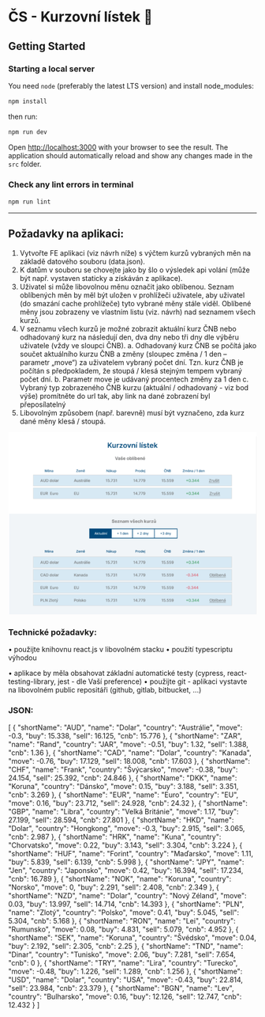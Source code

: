 # ČS - Kurzovní lístek :money_with_wings:

## Getting Started

### Starting a local server

You need `node` (preferably the latest LTS version) and install node_modules:

```bash
npm install
```

then run:

```bash
npm run dev
```

Open [http://localhost:3000](http://localhost:3000) with your browser to see the result.
The application should automatically reload and show any changes made in the `src` folder.

### Check any lint errors in terminal

```bash
npm run lint
```

---------------------------------------------------------------------------
## Požadavky na aplikaci:

1. Vytvořte FE aplikaci (viz návrh níže) s výčtem kurzů vybraných měn na základě datového
souboru (data.json).
2. K datům v souboru se chovejte jako by šlo o výsledek api volání (může být např. vystaven
staticky a získáván z aplikace).
3. Uživatel si může libovolnou měnu označit jako oblíbenou. Seznam oblíbených měn by měl být
uložen v prohlížeči uživatele, aby uživatel (do smazání cache prohlížeče) tyto vybrané měny
stále viděl. Oblíbené měny jsou zobrazeny ve vlastním listu (viz. návrh) nad seznamem všech
kurzů.
4. V seznamu všech kurzů je možné zobrazit aktuální kurz ČNB nebo odhadovaný kurz na
následují den, dva dny nebo tři dny dle výběru uživatele (vždy ve sloupci ČNB).
a. Odhadovaný kurz ČNB se počítá jako součet aktuálního kurzu ČNB a změny (sloupec
změna / 1 den – parametr „move“) za uživatelem vybraný počet dní. Tzn. kurz ČNB je
počítán s předpokladem, že stoupá / klesá stejným tempem vybraný počet dní.
b. Parametr move je udávaný procentech změny za 1 den
c. Vybraný typ zobrazeného ČNB kurzu (aktuální / odhadovaný - viz bod výše)
promítněte do url tak, aby link na dané zobrazení byl přeposílatelný
5. Libovolným způsobem (např. barevně) musí být vyznačeno, zda kurz dané měny klesá /
stoupá.

![Assignment Image](public/images/assignment.png)

### Technické požadavky:
• použijte knihovnu react.js v libovolném stacku
• použití typescriptu výhodou

• aplikace by měla obsahovat základní automatické testy (cypress, react-testing-library, jest -
dle Vaší preference)
• použijte git - aplikaci vystavte na libovolném public repositáři (github, gitlab, bitbucket, ...)

### JSON:
[
    {
        "shortName": "AUD",
        "name": "Dolar",
        "country": "Austrálie",
        "move": -0.3,
        "buy": 15.338,
        "sell": 16.125,
        "cnb": 15.776
    },
    {
        "shortName": "ZAR",
        "name": "Rand",
        "country": "JAR",
        "move": -0.51,
        "buy": 1.32,
        "sell": 1.388,
        "cnb": 1.36
    },
    {
        "shortName": "CAD",
        "name": "Dolar",
        "country": "Kanada",
        "move": -0.76,
        "buy": 17.129,
        "sell": 18.008,
        "cnb": 17.603
    },
    {
        "shortName": "CHF",
        "name": "Frank",
        "country": "Švýcarsko",
        "move": -0.38,
        "buy": 24.154,
        "sell": 25.392,
        "cnb": 24.846
    },
    {
        "shortName": "DKK",
        "name": "Koruna",
        "country": "Dánsko",
        "move": 0.15,
        "buy": 3.188,
        "sell": 3.351,
        "cnb": 3.269
    },
    {
        "shortName": "EUR",
        "name": "Euro",
        "country": "EU",
        "move": 0.16,
        "buy": 23.712,
        "sell": 24.928,
        "cnb": 24.32
    },
    {
        "shortName": "GBP",
        "name": "Libra",
        "country": "Velká Británie",
        "move": 1.17,
        "buy": 27.199,
        "sell": 28.594,
        "cnb": 27.801
    },
    {
        "shortName": "HKD",
        "name": "Dolar",
        "country": "Hongkong",
        "move": -0.3,
        "buy": 2.915,
        "sell": 3.065,
        "cnb": 2.987
    },
    {
        "shortName": "HRK",
        "name": "Kuna",
        "country": "Chorvatsko",
        "move": 0.22,
        "buy": 3.143,
        "sell": 3.304,
        "cnb": 3.224
    },
    {
        "shortName": "HUF",
        "name": "Forint",
        "country": "Maďarsko",
        "move": 1.11,
        "buy": 5.839,
        "sell": 6.139,
        "cnb": 5.998
    },
    {
        "shortName": "JPY",
        "name": "Jen",
        "country": "Japonsko",
        "move": 0.42,
        "buy": 16.394,
        "sell": 17.234,
        "cnb": 16.789
    },
    {
        "shortName": "NOK",
        "name": "Koruna",
        "country": "Norsko",
        "move": 0,
        "buy": 2.291,
        "sell": 2.408,
        "cnb": 2.349
    },
    {
        "shortName": "NZD",
        "name": "Dolar",
        "country": "Nový Zéland",
        "move": 0.03,
        "buy": 13.997,
        "sell": 14.714,
        "cnb": 14.393
    },
    {
        "shortName": "PLN",
        "name": "Zlotý",
        "country": "Polsko",
        "move": 0.41,
        "buy": 5.045,
        "sell": 5.304,
        "cnb": 5.168
    },
    {
        "shortName": "RON",
        "name": "Lei",
        "country": "Rumunsko",
        "move": 0.08,
        "buy": 4.831,
        "sell": 5.079,
        "cnb": 4.952
    },
    {
        "shortName": "SEK",
        "name": "Koruna",
        "country": "Švédsko",
        "move": 0.04,
        "buy": 2.192,
        "sell": 2.305,
        "cnb": 2.25
    },
    {
        "shortName": "TND",
        "name": "Dinar",
        "country": "Tunisko",
        "move": 2.06,
        "buy": 7.281,
        "sell": 7.654,
        "cnb": 0
    },
    {
        "shortName": "TRY",
        "name": "Lira",
        "country": "Turecko",
        "move": -0.48,
        "buy": 1.226,
        "sell": 1.289,
        "cnb": 1.256
    },
    {
        "shortName": "USD",
        "name": "Dolar",
        "country": "USA",
        "move": -0.43,
        "buy": 22.814,
        "sell": 23.984,
        "cnb": 23.379
    },
    {
        "shortName": "BGN",
        "name": "Lev",
        "country": "Bulharsko",
        "move": 0.16,
        "buy": 12.126,
        "sell": 12.747,
        "cnb": 12.432
    }
]